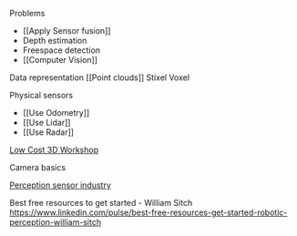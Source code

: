
Problems
* [[Apply Sensor fusion]]
* Depth estimation
* Freespace detection
* [[Computer Vision]]

Data representation
[[Point clouds]]
Stixel
Voxel

Physical sensors
* [[Use Odometry]]
* [[Use Lidar]]
* [[Use Radar]]

[Low Cost 3D Workshop](https://lc3d.fbk.eu/)

Camera basics

[Perception sensor industry](https://www.linkedin.com/posts/open-source-robotics-foundation_lidar-radar-depthsensors-activity-7039280322772959232-iNw9?utm_source=share&utm_medium=member_android)

Best free resources to get started - William Sitch
https://www.linkedin.com/pulse/best-free-resources-get-started-robotic-perception-william-sitch
